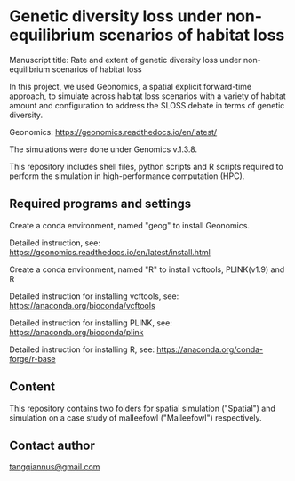 # Genetic diversity loss under non-equilibrium scenarios of habitat loss

Manuscript title: Rate and extent of genetic diversity loss under non-equilibrium scenarios of habitat loss

In this project, we used Geonomics, a spatial explicit forward-time approach, to simulate across habitat loss scenarios with a variety of habitat amount and configuration to address the SLOSS debate in terms of genetic diversity. 

Geonomics: https://geonomics.readthedocs.io/en/latest/

The simulations were done under Genomics v.1.3.8. 

This repository includes shell files, python scripts and R scripts required to perform the simulation in high-performance computation (HPC). 



## Required programs and settings

Create a conda environment, named "geog" to install Geonomics. 

Detailed instruction, see: https://geonomics.readthedocs.io/en/latest/install.html

Create a conda environment, named "R" to install vcftools, PLINK(v1.9) and R

Detailed instruction for installing vcftools, see: https://anaconda.org/bioconda/vcftools

Detailed instruction for installing PLINK, see: https://anaconda.org/bioconda/plink

Detailed instruction for installing R, see: https://anaconda.org/conda-forge/r-base


## Content

This repository contains two folders for spatial simulation ("Spatial") and simulation on a case study of malleefowl ("Malleefowl") respectively.


## Contact author

tangqiannus@gmail.com
